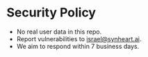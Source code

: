 # Security Policy

- No real user data in this repo.
- Report vulnerabilities to israel@synheart.ai.
- We aim to respond within 7 business days.
